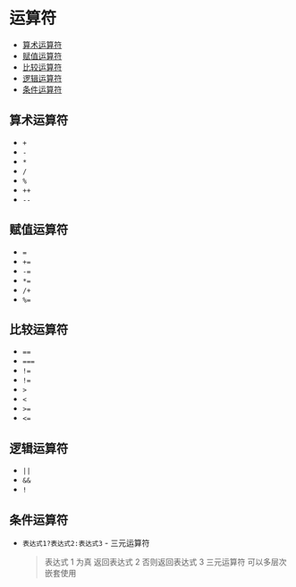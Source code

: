 # 运算符

- [算术运算符](#算术运算符)
- [赋值运算符](#赋值运算符)
- [比较运算符](#比较运算符)
- [逻辑运算符](#逻辑运算符)
- [条件运算符](#条件运算符)

## 算术运算符

- `+`
- `-`
- `*`
- `/`
- `%`
- `++`
- `--`

## 赋值运算符

- `=`
- `+=`
- `-=`
- `*=`
- `/+`
- `%=`

## 比较运算符

- `==`
- `===`
- `!=`
- `!=`
- `>`
- `<`
- `>=`
- `<=`

## 逻辑运算符

- `||`
- `&&`
- `!`

## 条件运算符

- `表达式1?表达式2:表达式3` - 三元运算符
  > 表达式 1 为真 返回表达式 2 否则返回表达式 3
  > 三元运算符 可以多层次嵌套使用
